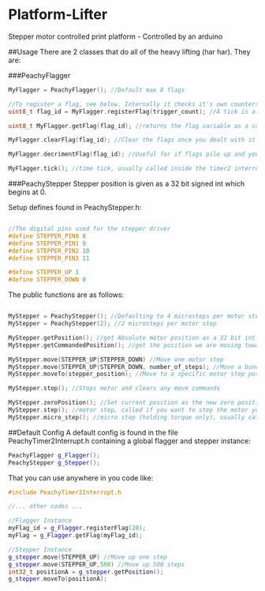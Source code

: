# Platform-Lifter
Stepper motor controlled print platform - Controlled by an arduino

##Usage
There are 2 classes that do all of the heavy lifting (har har). They are:

###PeachyFlagger
```cpp
MyFlagger = PeachyFlagger(); //Default max 8 flags

//To register a flag, see below. Internally it checks it's own counters and sets the flag after "trigger_count" ticks
uint8_t flag_id = MyFlagger.registerFlag(trigger_count); //A tick is a single Timer2 interrupt (default 200us)

uint8_t MyFlagger.getFlag(flag_id); //returns the flag variable as a count of how many times that flag has been raised

MyFlagger.clearFlag(flag_id); //Clear the flags once you dealt with it

MyFlagger.decrimentFlag(flag_id); //Useful for if flags pile up and you need to do something each time

MyFlagger.tick(); //time tick, usually called inside the timer2 interrupt
```

###PeachyStepper
Stepper position is given as a 32 bit signed int which begins at 0. 

Setup defines found in PeachyStepper.h:
```cpp

//The digital pins used for the stepper driver
#define STEPPER_PIN0 8
#define STEPPER_PIN1 9
#define STEPPER_PIN2 10
#define STEPPER_PIN3 11

#define STEPPER_UP 1
#define STEPPER_DOWN 0
```

The public functions are as follows:
```cpp

MyStepper = PeachyStepper(); //Defaulting to 4 microsteps per motor step
MyStepper = PeachyStepper(2); //2 microsteps per motor step

MyStepper.getPosition(); //get Absolute motor position as a 32 bit int
MyStepper.getCommandedPosition(); //get the position we are moving towards

MyStepper.move(STEPPER_UP|STEPPER_DOWN) //Move one motor step
MyStepper.move(STEPPER_UP|STEPPER_DOWN, number_of_steps); //Move a bunch of motor steps
MyStepper.moveTo(stepper_position); //Move to a specific motor step position

MyStepper.stop(); //Stops motor and clears any move commands

MyStepper.zeroPosition(); //Set current position as the new zero position
MyStepper.step(); //motor step, called if you want to step the motor yourself
MyStepper.micro_step(); //micro step (holding torque only), usually called in the timer interrupt
```

##Default Config
A default config is found in the file PeachyTimer2Interrupt.h containing a global flagger and stepper instance:
```cpp
PeachyFlagger g_Flagger();
PeachyStepper g_Stepper();
```

That you can use anywhere in you code like:
```cpp
#include PeachyTimer2Interrupt.h

//... other codes ...

//Flagger Instance
myFlag_id = g_Flagger.registerFlag(20);
myFlag = g_Flagger.getFlag(myFlag_id);

//Stepper Instance
g_stepper.move(STEPPER_UP) //Move up one step
g_stepper.move(STEPPER_UP,500) //Move up 500 steps
int32_t positionA = g_stepper.getPosition();
g_stepper.moveTo(positionA);
```

